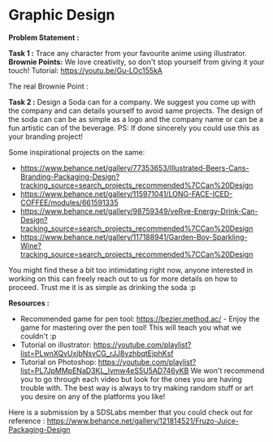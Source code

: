 # Graphic Design

**Problem Statement :**

**Task 1 :** Trace any character from your favourite anime using illustrator. 
                          **Brownie Points:** We love creativity, so don't stop yourself from giving it your touch!
                          Tutorial: https://youtu.be/Gu-LOc155kA

The real Brownie Point :

**Task 2 :** Design a Soda can for a company. We suggest you come up with the company and can details yourself to avoid same projects.
The design of the soda can can be as simple as a logo and the company name or can be a fun artistic can of the beverage.
PS: If done sincerely you could use this as your branding project!

Some inspirational projects on the same: 
* https://www.behance.net/gallery/77353653/Illustrated-Beers-Cans-Branding-Packaging-Design?tracking_source=search_projects_recommended%7CCan%20Design
* https://www.behance.net/gallery/115971041/LONG-FACE-ICED-COFFEE/modules/661591335
* https://www.behance.net/gallery/98759349/veRve-Energy-Drink-Can-Design?tracking_source=search_projects_recommended%7CCan%20Design
* https://www.behance.net/gallery/117188941/Garden-Boy-Sparkling-Wine?tracking_source=search_projects_recommended%7CCan%20Design

You might find these a bit too intimidating right now, anyone interested in working on this can freely reach out to us for more details on how to proceed. Trust me it is as simple as drinking the soda :p

**Resources :**

* Recommended game for pen tool: https://bezier.method.ac/ - Enjoy the game for mastering over the pen tool! This will teach you what we couldn't :p
* Tutorial on illustrator: https://youtube.com/playlist?list=PLwnXQvUxjbNsvCG_rJJ8vzhbqtEjphKsf
* Tutorial on Photoshop: https://youtube.com/playlist?list=PL7JpMMpENaD3KL_lvmw4eS5U5AD746yKB
We won't recommend you to go through each video but look for the ones you are having trouble with. The best way is always to try making random stuff or art you desire on any of the platforms you like!  

Here is a submission by a SDSLabs member that you could check out for reference : https://www.behance.net/gallery/121814521/Fruzo-Juice-Packaging-Design
